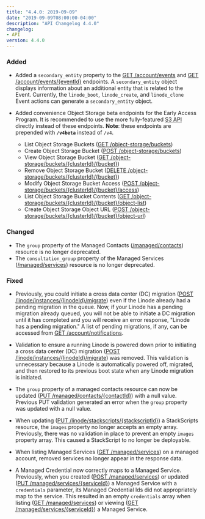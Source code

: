 ```yaml
---
title: "4.4.0: 2019-09-09"
date: "2019-09-09T08:00:00-04:00"
description: "API Changelog 4.4.0"
changelog:
- API
version: 4.4.0
---
```


### Added

- Added a `secondary_entity` property to the [GET /account/events](https://www.linode.com/docs/api/account/) and [GET /account/events/{eventId}](https://www.linode.com/docs/api/account/) endpoints. A `secondary_entity` object displays information about an additional entity that is related to the Event. Currently, the `linode_boot`, `linode_create`, and `linode_clone` Event actions can generate a `secondary_entity` object.

- Added convenience Object Storage beta endpoints for the Early Access Program. It is recommended to use the more fully-featured [S3 API](https://docs.ceph.com/docs/mimic/radosgw/s3/#) directly instead of these endpoints. **Note**: these endpoints are prepended with **`/v4beta`** instead of `/v4`.

   - List Object Storage Buckets ([GET /object-storage/buckets](https://www.linode.com/docs/api/object-storage/))
   - Create Object Storage Bucket ([POST /object-storage/buckets](https://www.linode.com/docs/api/object-storage/))
   - View Object Storage Bucket ([GET /object-storage/buckets/{clusterId}/{bucket}](https://www.linode.com/docs/api/object-storage/))
   - Remove Object Storage Bucket ([DELETE /object-storage/buckets/{clusterId}/{bucket}](https://www.linode.com/docs/api/object-storage/))
   - Modify Object Storage Bucket Access ([POST /object-storage/buckets/{clusterId}/{bucket}/access](https://www.linode.com/docs/api/object-storage/))
   - List Object Storage Bucket Contents ([GET /object-storage/buckets/{clusterId}/{bucket}/object-list](https://www.linode.com/docs/api/object-storage/))
   - Create Object Storage Object URL ([POST /object-storage/buckets/{clusterId}/{bucket}/object-url](https://www.linode.com/docs/api/object-storage/))

### Changed

- The `group` property of the Managed Contacts ([/managed/contacts](https://www.linode.com/docs/api/managed/)) resource is no longer deprecated.
- The `consultation_group` property of the Managed Services ([/managed/services](https://www.linode.com/docs/api/managed/)) resource is no longer deprecated.

### Fixed

- Previously, you could initiate a cross data center (DC) migration ([POST /linode/instances/{linodeId}/migrate](https://www.linode.com/docs/api/linode-instances/)) even if the Linode already had a pending migration in the queue. Now, if your Linode has a pending migration already queued, you will not be able to initiate a DC migration until it has completed and you will receive an error response, "Linode has a pending migration."  A list of pending migrations, if any, can be accessed from [GET /account/notifications](https://www.linode.com/docs/api/account/).

- Validation to ensure a running Linode is powered down prior to initiating a cross data center (DC) migration ([POST /linode/instances/{linodeId}/migrate](https://www.linode.com/docs/api/linode-instances/)) was removed. This validation is unnecessary because a Linode is automatically powered off, migrated, and then restored to its previous boot state when any Linode migration is initiated.

- The `group` property of a managed contacts resource can now be updated ([PUT /managed/contacts/{contactId}](https://www.linode.com/docs/api/managed/)) with a null value. Previous PUT validation generated an error when the `group` property was updated with a null value.

- When updating ([PUT /linode/stackscripts/{stackscriptId}](https://www.linode.com/docs/api/stackscripts/)) a StackScripts resource, the `images` property no longer accepts an empty array. Previously, there was no validation in place to prevent an empty `images` property array. This caused a StackScript to no longer be deployable.

- When listing Managed Services ([GET /managed/services](https://www.linode.com/docs/api/managed/)) on a managed account, removed services no longer appear in the response data.

- A Managed Credential now correctly maps to a Managed Service. Previously, when you created ([POST /managed/services](https://www.linode.com/docs/api/managed/)) or updated ([PUT /managed/services/{serviceId}](https://www.linode.com/docs/api/managed/)) a Managed Service with a `credentials` parameter, its Managed Credential Ids did not appropriately map to the service. This resulted in an empty `credentials` array when listing ([GET /managed/services](https://www.linode.com/docs/api/managed/)) or viewing ([GET /managed/services/{serviceId}](https://www.linode.com/docs/api/managed/)) a Managed Service.
